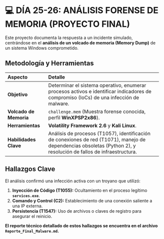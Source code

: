 # 💻 DÍA 25-26: ANÁLISIS FORENSE DE MEMORIA (PROYECTO FINAL)

Este proyecto documenta la respuesta a un incidente simulado, centrándose en el **análisis de un volcado de memoria (Memory Dump)** de un sistema Windows comprometido.

## Metodología y Herramientas

| Aspecto | Detalle |
| :--- | :--- |
| **Objetivo** | Determinar el sistema operativo, enumerar procesos activos e identificar indicadores de compromiso (IoCs) de una infección de malware. |
| **Volcado de Memoria** | `challenge.mem` (Muestra forense conocida, perfil **WinXPSP2x86**). |
| **Herramientas** | **Volatility Framework 2.6** y **Kali Linux**. |
| **Habilidades Clave** | Análisis de procesos (T1057), identificación de conexiones de red (T1071), manejo de dependencias obsoletas (Python 2), y resolución de fallos de infraestructura. |

## Hallazgos Clave

El análisis confirmó una infección activa con un troyano que utilizó:

1.  **Inyección de Código (T1055):** Ocultamiento en el proceso legítimo **`services.exe`**.
2.  **Comando y Control (C2):** Establecimiento de una conexión saliente a una IP externa.
3.  **Persistencia (T1547):** Uso de archivos o claves de registro para asegurar el reinicio.

**El reporte técnico detallado de estos hallazgos se encuentra en el archivo `Reporte_Final_Malware.md`.**
